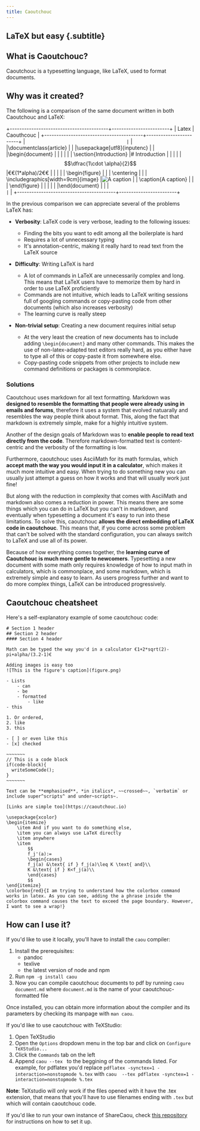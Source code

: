 ```yaml
---
title: Caoutchouc
---
```


## LaTeX but easy {.subtitle}

## What is Caoutchouc?
Caoutchouc is a typesetting language, like LaTeX, used to format documents.
<!--If you'd like to try it, just sign in [ShareCaou](http://sharecaou.com) and create an `Example Project`.-->

## Why was it created?

The following is a comparison of the same document written in both Caoutchouc and LaTeX:

+-----------------------------------------+------------------------+
| Latex                                   | Caouthcouc             |
+-----------------------------------------+------------------------+
|```                                      |```                     |
|\documentclass{article}                  |                        |
|\usepackage[utf8]{inputenc}              |                        |
|\begin{document}                         |                        |
|                                         |                        |
|  \section{Introduction}                 |# Introduction          |
|                                         |                        |
|  $$\dfrac{1\cdot \alpha}{2}$$           |€€(1*alpha)/2€€         |
|                                         |                        |
|  \begin{figure}                         |                        |
|    \centering                           |                        |
|    \includegraphics[width=9cm]{image}   |![A caption](image.png) |
|    \caption{A caption}                  |                        |
|  \end{figure}                           |                        |
|                                         |                        |
|\end{document}                           |                        |
|```                                      |```                     |
+-----------------------------------------+------------------------+

In the previous comparison we can appreciate several of the problems LaTeX has:
- **Verbosity**: LaTeX code is very verbose, leading to the following issues:
	- Finding the bits you want to edit among all the boilerplate is hard
	- Requires a lot of unnecessary typing
	- It's annotation-centric, making it really hard to read text from the LaTeX source

- **Difficulty**: Writing LaTeX is hard
	- A lot of commands in LaTeX are unnecessarily complex and long. This means that LaTeX users have to memorize them by hard in order to use LaTeX proficiently
	- Commands are not intuitive, which leads to LaTeX writing sessions full of googling commands or copy-pasting code from other documents (which also increases verbosity) 
	- The learning curve is really steep 

- **Non-trivial setup**: Creating a new document requires initial setup
	- At the very least the creation of new documents has to include adding `\begin{document}` and many other commands. This makes the use of non-latex-adapted text editors really hard, as you either have to type all of this or copy-paste it from somewhere else.
	- Copy-pasting code snippets from other projects to include new command definitions or packages is commonplace.

### Solutions
Caoutchouc uses markdown for all text formatting. Markdown was **designed to resemble the formatting that people were already using in emails and forums**, therefore it uses a system that evolved natuarally and resembles the way people think about format. This, along the fact that markdown is extremely simple, make for a highly intuitive system.

Another of the design goals of Markdown was to **enable people to read text directly from the code**. Therefore markdown-formatted text is content-centric and the verbosity of the formatting is low.

Furthermore, caoutchouc uses AsciiMath for its math formulas, which **accept math the way you would input it in a calculator**, which makes it much more intuitive and easy. When trying to do something new you can usually just attempt a guess on how it works and that will usually work just fine! 

But along with the reduction in complexity that comes with AsciiMath and markdown also comes a reduction in power. This means there are some things which you can do in LaTeX but you can't in markdown, and eventually when typesetting a document it's easy to run into these limitations. To solve this, caoutchouc **allows the direct embedding of LaTeX code in caoutchouc**. This means that, if you come across some problem that can't be solved with the standard configuration, you can always switch to LaTeX and use all of its power.

Because of how everything comes together, the **learning curve of Caoutchouc is much more gentle to newcomers**. Typesetting a new document with some math only requires knowledge of how to input math in calculators, which is commonplace, and some markdown, which is extremely simple and easy to learn. As users progress further and want to do more complex things, LaTeX can be introduced progressively.

## Caoutchouc cheatsheet
Here's a self-explanatory example of some caoutchouc code:
```
# Section 1 header
## Section 2 header
#### Section 4 header

Math can be typed the way you'd in a calculator €1+2*sqrt(2)-pi+alpha/(3.2-1)€

Adding images is easy too
![This is the figure's caption](figure.png)

- Lists
	- can
	- be
	- formatted
		- like
- this

1. Or ordered,
2. like 
3. this

- [ ] or even like this
- [x] checked

~~~~~~~
// This is a code block
if(code-block){
  writeSomeCode();
}
~~~~~~~

Text can be **emphasised**, *in italics*, ~~crossed~~, `verbatim` or include super^scripts^ and under~scripts~.

[Links are simple too](https://caoutchouc.io) 

\usepackage{xcolor}
\begin{itemize}
	\item And if you want to do something else,
	\item you can always use LaTeX directly
	\item anywhere
	\item
		$$
		f_j'(a):=
		\begin{cases}
		f_j(a) &\text{ if } f_j(a)\leq K \text{ and}\\
		K &\text{ if } K<f_j(a)\\
		\end{cases}
		$$
\end{itemize}
\colorbox{red}{I am trying to understand how the colorbox command works in latex. As you can see, adding the a phrase inside the colorbox command causes the text to exceed the page boundary. However, I want to see a wrap!}
```

## How can I use it?
<!--The easiest way to use it is by using [ShareCaou](http://sharecaou.com), a website that includes everything needed to get started along an easy to use interface.-->

If you'd like to use it locally, you'll have to install the `caou` compiler:
1. Install the prerequisites:
	- pandoc
	- texlive
	- the latest version of node and npm
2. Run `npm -g install caou`
3. Now you can compile caoutchouc documents to pdf by running
`caou document.md`
where `document.md` is the name of your caoutchouc-formatted file

Once installed, you can obtain more information about the compiler and its parameters by checking its manpage with `man caou`.

If you'd like to use caoutchouc with TeXStudio:
1. Open TeXStudio
2. Open the `Options` dropdown menu in the top bar and click on `Configure TeXStudio...`
3. Click the `Commands` tab on the left
4. Append `caou --tex ` to the beggining of the commands listed.
For example, for pdflatex you'd replace 
```pdflatex -synctex=1 -interaction=nonstopmode %.tex```
with 
```caou  --tex pdflatex -synctex=1 -interaction=nonstopmode %.tex```

**Note**: TeXstudio will only work if the files opened with it have the .tex extension, that means that you'll have to use filenames ending with `.tex` but which will contain caoutchouc code.

If you'd like to run your own instance of ShareCaou, check [this repository](https://github.com/corollari/sharecaou) for instructions on how to set it up.
